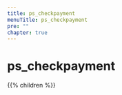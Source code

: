 ```yaml
---
title: ps_checkpayment
menuTitle: ps_checkpayment 
pre: ""
chapter: true
---
```

        
# ps_checkpayment

{{% children %}}